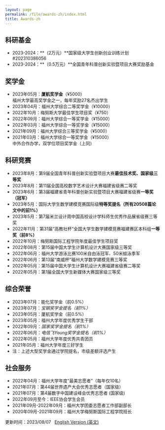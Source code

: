 ```yaml
---
layout: page
permalink: /file/awards-zh/index.html
title: Awards-zh
---
```


## 科研基金

- 2023-2024：**（2万元）**国家级大学生创新创业训练计划 #202310386056
- 2023-2024：**（0.5万元）**全国青年科普创新实验暨项目大赛奖励基金

## 奖学金

- 2023年05月：**厦航奖学金**（¥5000）<br>福州大学最高奖学金之一，每年奖励27名杰出学生
- 2023年04月：福州大学综合二等奖学金（¥10000）
- 2022年10月：梅努斯大学最佳学生项目奖（¥750）
- 2022年09月：福州大学综合一等奖学金（¥15000）
- 2022年03月：福州大学综合一等奖学金（¥15000）
- 2021年09月：福州大学综合三等奖学金（¥5000）
- 2021年03月：福州大学综合一等奖学金（¥15000）<br>中外合作办学，双学位项目奖学金（上同）

## 科研竞赛

- 2023年8月：第9届全国青年科普创新实验暨项目大赛**最佳技术奖、国家级三等奖**
- 2023年8月：第11届全国高校数字艺术设计大赛福建省级赛二等奖
- 2023年6月：第3届福建省青年科普创新实验暨项目大赛福建省级赛**一等奖（冠军）**
- 2023年5月：国际大学生数学建模竞赛国际级**特等奖提名（所有20508篇论文中的前1%）**
- 2023年5月：第7届米兰设计周中国高校设计学科师生优秀作品展省级赛三等奖
- 2022年11月：第31届“高教社杯”全国大学生数学建模竞赛福建赛区本科组**一等奖（前8%）**
- 2022年10月：梅努斯国际工程学院年度最佳学生项目奖
- 2022年08月：第15届中国大学生计算机设计大赛国家级三等奖
- 2022年06月：福州大学游泳比赛100米自由泳冠军、50米蛙泳季军
- 2022年06月：第13届“南威杯”福州大学数学建模竞赛三等奖
- 2022年05月：第15届中国大学生计算机设计大赛福建省级赛二等奖
- 2022年05月：第1届全国大学生新媒体大赛国家级三等奖

## 综合荣誉

- 2023年07月：能化奖学金（前0.5%）
- 2023年07月：*宝钢奖学金提名（前1%）*
- 2023年05月：厦航奖学金（前0.5%）
- 2023年05月：福州大学年度优秀学生干部
- 2022年09月：*国家奖学金提名（前1%）*
- 2022年06月：*电信飞Young奖学金提名（前1%）*
- 2022年05月：福州大学年度优秀共青团员
- 2021年05月：福州大学年度三好学生
- 注：上述大型奖学金通过学院提名，市级差额评选产生

## 社会服务

- 2022年04月：福州大学年度“最美志愿者”（每年仅10名）
- 2021年07月：第44届世界遗产大会优秀志愿者（国家级）
- 2021年07月：第4届数字中国建设峰会优秀志愿者 (国家级)
- 2022年09月至今：IEEE协会学生会员
- 2021年09月-2022年09月：福州大学团委志愿者工作部副部长
- 2020年09月-2021年09月：福州大学梅努斯国际工程学院班长

更新时间：2023/08/07 &nbsp; [English Version (英文)](https://caihanlin.com/awards/)

